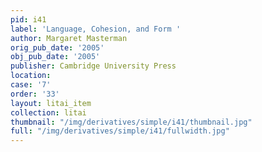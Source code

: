 ```yaml
---
pid: i41
label: 'Language, Cohesion, and Form '
author: Margaret Masterman
orig_pub_date: '2005'
obj_pub_date: '2005'
publisher: Cambridge University Press
location:
case: '7'
order: '33'
layout: litai_item
collection: litai
thumbnail: "/img/derivatives/simple/i41/thumbnail.jpg"
full: "/img/derivatives/simple/i41/fullwidth.jpg"
---
```

